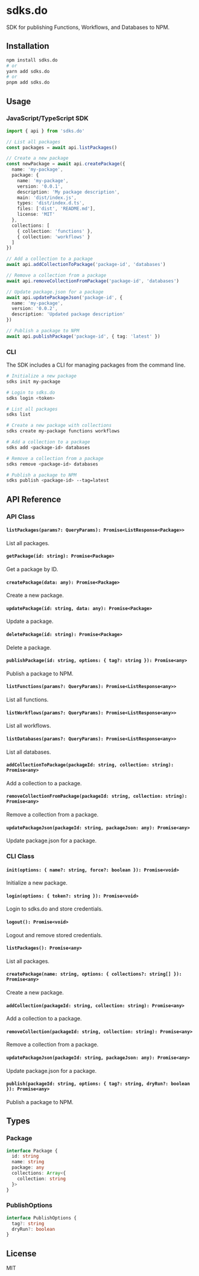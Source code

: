 # sdks.do

SDK for publishing Functions, Workflows, and Databases to NPM.

## Installation

```bash
npm install sdks.do
# or
yarn add sdks.do
# or
pnpm add sdks.do
```

## Usage

### JavaScript/TypeScript SDK

```typescript
import { api } from 'sdks.do'

// List all packages
const packages = await api.listPackages()

// Create a new package
const newPackage = await api.createPackage({
  name: 'my-package',
  package: {
    name: 'my-package',
    version: '0.0.1',
    description: 'My package description',
    main: 'dist/index.js',
    types: 'dist/index.d.ts',
    files: ['dist', 'README.md'],
    license: 'MIT'
  },
  collections: [
    { collection: 'functions' },
    { collection: 'workflows' }
  ]
})

// Add a collection to a package
await api.addCollectionToPackage('package-id', 'databases')

// Remove a collection from a package
await api.removeCollectionFromPackage('package-id', 'databases')

// Update package.json for a package
await api.updatePackageJson('package-id', {
  name: 'my-package',
  version: '0.0.2',
  description: 'Updated package description'
})

// Publish a package to NPM
await api.publishPackage('package-id', { tag: 'latest' })
```

### CLI

The SDK includes a CLI for managing packages from the command line.

```bash
# Initialize a new package
sdks init my-package

# Login to sdks.do
sdks login <token>

# List all packages
sdks list

# Create a new package with collections
sdks create my-package functions workflows

# Add a collection to a package
sdks add <package-id> databases

# Remove a collection from a package
sdks remove <package-id> databases

# Publish a package to NPM
sdks publish <package-id> --tag=latest
```

## API Reference

### API Class

#### `listPackages(params?: QueryParams): Promise<ListResponse<Package>>`

List all packages.

#### `getPackage(id: string): Promise<Package>`

Get a package by ID.

#### `createPackage(data: any): Promise<Package>`

Create a new package.

#### `updatePackage(id: string, data: any): Promise<Package>`

Update a package.

#### `deletePackage(id: string): Promise<Package>`

Delete a package.

#### `publishPackage(id: string, options: { tag?: string }): Promise<any>`

Publish a package to NPM.

#### `listFunctions(params?: QueryParams): Promise<ListResponse<any>>`

List all functions.

#### `listWorkflows(params?: QueryParams): Promise<ListResponse<any>>`

List all workflows.

#### `listDatabases(params?: QueryParams): Promise<ListResponse<any>>`

List all databases.

#### `addCollectionToPackage(packageId: string, collection: string): Promise<any>`

Add a collection to a package.

#### `removeCollectionFromPackage(packageId: string, collection: string): Promise<any>`

Remove a collection from a package.

#### `updatePackageJson(packageId: string, packageJson: any): Promise<any>`

Update package.json for a package.

### CLI Class

#### `init(options: { name?: string, force?: boolean }): Promise<void>`

Initialize a new package.

#### `login(options: { token?: string }): Promise<void>`

Login to sdks.do and store credentials.

#### `logout(): Promise<void>`

Logout and remove stored credentials.

#### `listPackages(): Promise<any>`

List all packages.

#### `createPackage(name: string, options: { collections?: string[] }): Promise<any>`

Create a new package.

#### `addCollection(packageId: string, collection: string): Promise<any>`

Add a collection to a package.

#### `removeCollection(packageId: string, collection: string): Promise<any>`

Remove a collection from a package.

#### `updatePackageJson(packageId: string, packageJson: any): Promise<any>`

Update package.json for a package.

#### `publish(packageId: string, options: { tag?: string, dryRun?: boolean }): Promise<any>`

Publish a package to NPM.

## Types

### Package

```typescript
interface Package {
  id: string
  name: string
  package: any
  collections: Array<{
    collection: string
  }>
}
```

### PublishOptions

```typescript
interface PublishOptions {
  tag?: string
  dryRun?: boolean
}
```

## License

MIT
